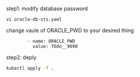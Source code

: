 
step1: modify database password

```
vi oracle-db-sts.yaml
```

change vaule of ORACLE_PWD to your desired thing

```
        - name: ORACLE_PWD
          value: TOdo__9090
```

step2: deply

```sh
kubectl apply -f .
```
